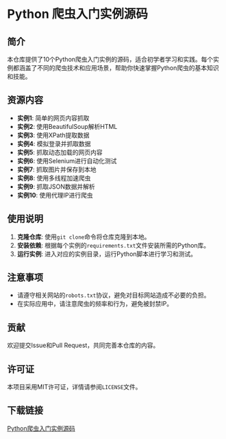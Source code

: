 # Python 爬虫入门实例源码

## 简介

本仓库提供了10个Python爬虫入门实例的源码，适合初学者学习和实践。每个实例都涵盖了不同的爬虫技术和应用场景，帮助你快速掌握Python爬虫的基本知识和技能。

## 资源内容

- **实例1**: 简单的网页内容抓取
- **实例2**: 使用BeautifulSoup解析HTML
- **实例3**: 使用XPath提取数据
- **实例4**: 模拟登录并抓取数据
- **实例5**: 抓取动态加载的网页内容
- **实例6**: 使用Selenium进行自动化测试
- **实例7**: 抓取图片并保存到本地
- **实例8**: 使用多线程加速爬虫
- **实例9**: 抓取JSON数据并解析
- **实例10**: 使用代理IP进行爬虫

## 使用说明

1. **克隆仓库**: 使用`git clone`命令将仓库克隆到本地。
2. **安装依赖**: 根据每个实例的`requirements.txt`文件安装所需的Python库。
3. **运行实例**: 进入对应的实例目录，运行Python脚本进行学习和测试。

## 注意事项

- 请遵守相关网站的`robots.txt`协议，避免对目标网站造成不必要的负担。
- 在实际应用中，请注意爬虫的频率和行为，避免被封禁IP。

## 贡献

欢迎提交Issue和Pull Request，共同完善本仓库的内容。

## 许可证

本项目采用MIT许可证，详情请参阅`LICENSE`文件。

## 下载链接

[Python爬虫入门实例源码](https://pan.quark.cn/s/437f56b4ac3d)